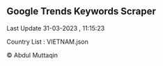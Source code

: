 

## Google Trends Keywords Scraper 
 
Last Update 31-03-2023 , 11:15:23

Country List :
VIETNAM.json



© Abdul Muttaqin 
